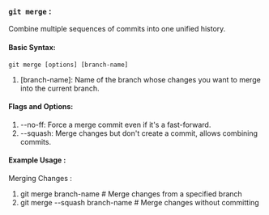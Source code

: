 ### `git merge` : 
Combine multiple sequences of commits into one unified history.


#### Basic Syntax:

`git merge [options] [branch-name]`

1. [branch-name]: Name of the branch whose changes you want to merge into the current branch.

#### Flags and Options:
1. --no-ff: Force a merge commit even if it's a fast-forward.
2. --squash: Merge changes but don't create a commit, allows combining commits.


#### Example Usage :
Merging Changes :
1. git merge branch-name         # Merge changes from a specified branch
2. git merge --squash branch-name    # Merge changes without committing

